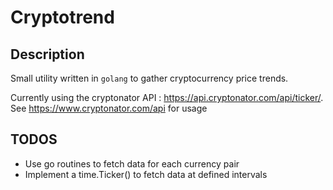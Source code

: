 # Cryptotrend
## Description
Small utility written in `golang` to gather cryptocurrency price trends.

Currently using the cryptonator API : https://api.cryptonator.com/api/ticker/. See https://www.cryptonator.com/api for usage 

## TODOS

- Use go routines to fetch data for each currency pair
- Implement a time.Ticker() to fetch data at defined intervals

